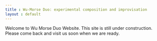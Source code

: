 ```yaml
---
title : Wu-Morse Duo: experimental composition and improvisation
layout : default
---
```


Welcome to Wu Morse Duo Website.  This site is still under construction.  Please come back and visit us soon when we are ready. 